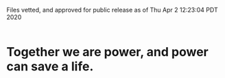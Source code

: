 Files vetted, and approved for public release as of Thu Apr  2 12:23:04 PDT 2020<br><br><h1>Together we are power, and power can save a life.</h1>
